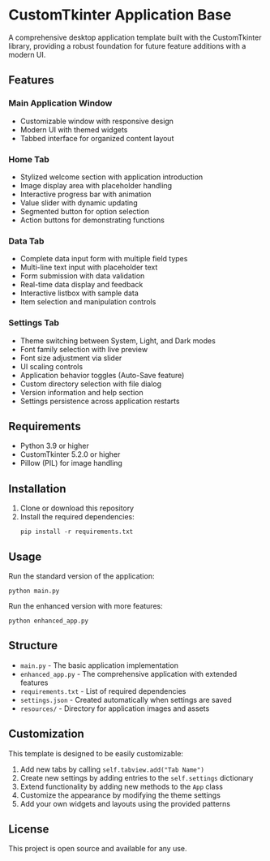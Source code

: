 # CustomTkinter Application Base

A comprehensive desktop application template built with the CustomTkinter library, providing a robust foundation for future feature additions with a modern UI.

## Features

### Main Application Window
- Customizable window with responsive design
- Modern UI with themed widgets
- Tabbed interface for organized content layout

### Home Tab
- Stylized welcome section with application introduction
- Image display area with placeholder handling
- Interactive progress bar with animation
- Value slider with dynamic updating
- Segmented button for option selection
- Action buttons for demonstrating functions

### Data Tab
- Complete data input form with multiple field types
- Multi-line text input with placeholder text
- Form submission with data validation
- Real-time data display and feedback
- Interactive listbox with sample data
- Item selection and manipulation controls

### Settings Tab
- Theme switching between System, Light, and Dark modes
- Font family selection with live preview
- Font size adjustment via slider
- UI scaling controls
- Application behavior toggles (Auto-Save feature)
- Custom directory selection with file dialog
- Version information and help section
- Settings persistence across application restarts

## Requirements

- Python 3.9 or higher
- CustomTkinter 5.2.0 or higher
- Pillow (PIL) for image handling

## Installation

1. Clone or download this repository
2. Install the required dependencies:
   ```
   pip install -r requirements.txt
   ```

## Usage

Run the standard version of the application:
```
python main.py
```

Run the enhanced version with more features:
```
python enhanced_app.py
```

## Structure

- `main.py` - The basic application implementation
- `enhanced_app.py` - The comprehensive application with extended features
- `requirements.txt` - List of required dependencies
- `settings.json` - Created automatically when settings are saved
- `resources/` - Directory for application images and assets

## Customization

This template is designed to be easily customizable:

1. Add new tabs by calling `self.tabview.add("Tab Name")`
2. Create new settings by adding entries to the `self.settings` dictionary
3. Extend functionality by adding new methods to the `App` class
4. Customize the appearance by modifying the theme settings
5. Add your own widgets and layouts using the provided patterns

## License

This project is open source and available for any use.